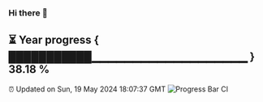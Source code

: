 ### Hi there 👋
⏳ Year progress { ███████████▁▁▁▁▁▁▁▁▁▁▁▁▁▁▁▁▁▁▁ } 38.18 %
---
⏰ Updated on Sun, 19 May 2024 18:07:37 GMT
![Progress Bar CI](https://github.com/Moyi321/Moyi321/workflows/Progress%20Bar%20CI/badge.svg)
